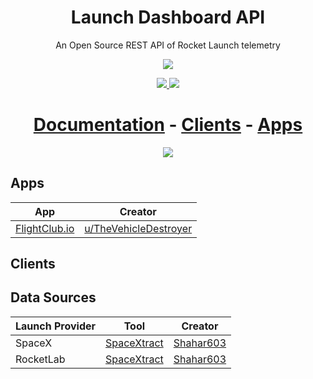 <h1 align="center">Launch Dashboard API</h1>
<p align="center">An Open Source REST API of Rocket Launch telemetry</p>

<p align="center">
  <img src="https://live.staticflickr.com/65535/32829382467_783e520730_b.jpg"/>
</p>


<p align="center">
  <a href="https://travis-ci.org/shahar603/Launch-Dashboard-API">
    <img src="https://travis-ci.org/shahar603/Launch-Dashboard-API.svg?branch=master">
  </a>
  <a href="https://en.wikipedia.org/wiki/Representational_state_transfer">
    <img src="https://img.shields.io/badge/interface-REST-brightgreen.svg?longCache=true&style=flat-square">
  </a>
</p>

<h1 align="center">
  <a href="https://documenter.getpostman.com/view/6536395/S11Htyq1">Documentation</a> - 
    <a href="docs/clients.md">Clients</a> - 
  <a href="docs/apps.md">Apps</a>
</h1>


<p align="center">
  <a href="https://documenter.getpostman.com/view/6536395/S11Htyq1?version=latest">
    <img src="https://run.pstmn.io/button.svg"/>
  </a>
</p>


## Apps

|App|Creator|
|---|---|
|[FlightClub.io](https://www2.flightclub.io/)|[u/TheVehicleDestroyer](https://www.reddit.com/user/thevehicledestroyer)



## Clients



## Data Sources

|Launch Provider|Tool|Creator|
|----|-----|-----|
|SpaceX|[SpaceXtract](https://github.com/shahar603/SpaceXtract)|[Shahar603](https://github.com/shahar603)|
|RocketLab|[SpaceXtract](https://github.com/shahar603/SpaceXtract)|[Shahar603](https://github.com/shahar603)|


